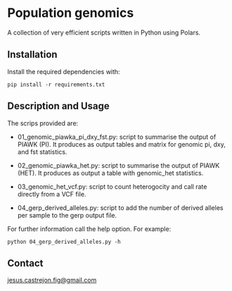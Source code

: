 # Population genomics

A collection of very efficient scripts written in Python using Polars.

## Installation

Install the required dependencies with:

```
pip install -r requirements.txt
```

## Description and Usage

The scrips provided are:

-  01_genomic_piawka_pi_dxy_fst.py: script to summarise the output of PIAWK (PI). It produces as output tables and matrix for genomic pi, dxy, and fst statistics.

-  02_genomic_piawka_het.py: script to summarise the output of PIAWK (HET). It produces as output a table with genomic_het statistics.

-  03_genomic_het_vcf.py: script to count heterogocity and call rate directly from a VCF file.

- 04_gerp_derived_alleles.py: script to add the number of derived alleles per sample to the gerp output file.

For further information call the help option. For example:

```
python 04_gerp_derived_alleles.py -h
```

## Contact

jesus.castrejon.fig@gmail.com
